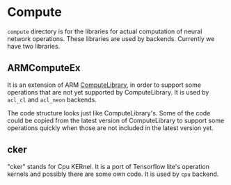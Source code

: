 # Compute

`compute` directory is for the libraries for actual computation of neural network operations. These libraries are used by backends. Currently we have two libraries.

## ARMComputeEx

It is an extension of ARM [ComputeLibrary](https://github.com/ARM-software/ComputeLibrary), in order to support some operations that are not yet supported by ComputeLibrary. It is used by `acl_cl` and `acl_neon` backends.

The code structure looks just like ComputeLibrary's. Some of the code could be copied from the latest version of ComputeLibrary to support some operations quickly when those are not included in the latest version yet.

## cker

"cker" stands for Cpu KERnel. It is a port of Tensorflow lite's operation kernels and possibly there are some own code. It is used by `cpu` backend.
